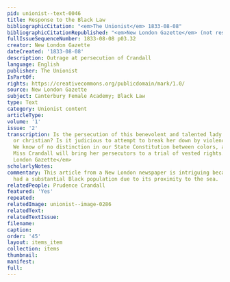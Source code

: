 ```yaml
---
pid: unionist--text-0046
title: Response to the Black Law
bibliographicCitation: "<em>The Unionist</em> 1833-08-08"
bibliographicCitationRepublished: "<em>New London Gazette</em> (not researched)"
fullIssueSequenceNumber: 1833-08-08 p03.32
creator: New London Gazette
dateCreated: '1833-08-08'
description: Outrage at persecution of Crandall
language: English
publisher: The Unionist
IsPartOf: 
rights: https://creativecommons.org/publicdomain/mark/1.0/
source: New London Gazette
subject: Canterbury Female Academy; Black Law
type: Text
category: Unionist content
articleType: 
volume: '1'
issue: '2'
transcription: Is the persecution of this benevolent and talented lady either republican
  or christian? Is it judicious to attempt to break her down by violence and insult?
  We know of no distinction in our State Constitution between colors, and we hope
  Miss Crandall will bring her persecutors to a trial of vested rights.” – <em>New
  London Gazette</em>
scholarlyNotes: 
commentary: This article from a New London newspaper is intriguing because that city
  had a substantial Black population due to its proximity to the sea.
relatedPeople: Prudence Crandall
featured: 'Yes'
repeated: 
relatedImage: unionist--image-0286
relatedText: 
relatedTextIssue: 
filename: 
caption: 
order: '45'
layout: items_item
collection: items
thumbnail: 
manifest: 
full: 
---
```

